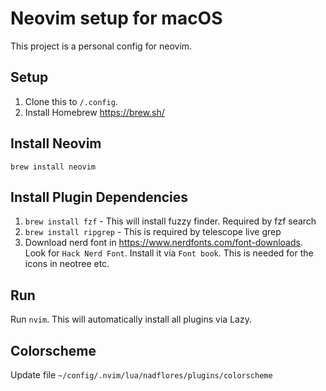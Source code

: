 # Neovim setup for macOS

This project is a personal config for neovim.

## Setup

1. Clone this to `/.config`.
2. Install Homebrew https://brew.sh/

## Install Neovim

`brew install neovim`

## Install Plugin Dependencies

1. `brew install fzf` - This will install fuzzy finder. Required by fzf search
2. `brew install ripgrep` - This is required by telescope live grep
3. Download nerd font in https://www.nerdfonts.com/font-downloads.
   Look for `Hack Nerd Font`. Install it via `Font book`. This is needed for the icons in neotree etc.

## Run

Run `nvim`. This will automatically install all plugins via Lazy.

## Colorscheme

Update file `~/config/.nvim/lua/nadflores/plugins/colorscheme`
